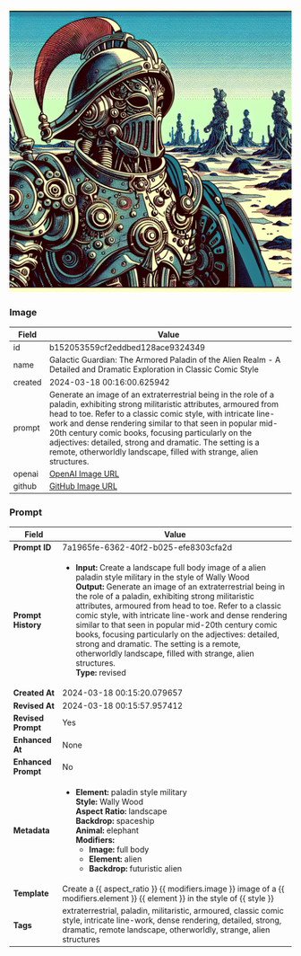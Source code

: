

![data.id](./b152053559cf2eddbed128ace9324349.jpg)

### Image

| Field          | Value                                                                                                                     |
|----------------|---------------------------------------------------------------------------------------------------------------------------|
| id             | b152053559cf2eddbed128ace9324349                                                                                                             |
| name           | Galactic Guardian: The Armored Paladin of the Alien Realm - A Detailed and Dramatic Exploration in Classic Comic Style                                                                                                       |
| created        | 2024-03-18 00:16:00.625942                                                                                                        |
| prompt         | Generate an image of an extraterrestrial being in the role of a paladin, exhibiting strong militaristic attributes, armoured from head to toe. Refer to a classic comic style, with intricate line-work and dense rendering similar to that seen in popular mid-20th century comic books, focusing particularly on the adjectives: detailed, strong and dramatic. The setting is a remote, otherworldly landscape, filled with strange, alien structures.                                                                                                         |                                                                                          |
| openai         | [OpenAI Image URL](https://oaidalleapiprodscus.blob.core.windows.net/private/org-TZj0gKpq3CiXdXNznVOkBYav/user-t5KW5S6yYiCS0u4yDWasqnEP/img-lPLarPGsrt5TRmhZQnhRBAAh.png?st=2024-03-17T23%3A15%3A56Z&se=2024-03-18T01%3A15%3A56Z&sp=r&sv=2021-08-06&sr=b&rscd=inline&rsct=image/png&skoid=6aaadede-4fb3-4698-a8f6-684d7786b067&sktid=a48cca56-e6da-484e-a814-9c849652bcb3&skt=2024-03-17T06%3A38%3A16Z&ske=2024-03-18T06%3A38%3A16Z&sks=b&skv=2021-08-06&sig=QL1HOgCttopUo4xx7O8NqTFRcqs8v7k8PAHST42QwlE%3D)                                                                                |
| github         | [GitHub Image URL](https://github.com/Caneta-Silva/cyber-tomorrow/blob/main/images/b152053559cf2eddbed128ace9324349/b152053559cf2eddbed128ace9324349.jpg)                                                                                |

### Prompt

| Field          | Value                                                                                                                                                                      |
|----------------|----------------------------------------------------------------------------------------------------------------------------------------------------------------------------|
| **Prompt ID**  | 7a1965fe-6362-40f2-b025-efe8303cfa2d                                                                                                                                                            |
| **Prompt History** | <ul><li>**Input:** Create a landscape full body image of a alien paladin style military in the style of Wally Wood <br> **Output:** Generate an image of an extraterrestrial being in the role of a paladin, exhibiting strong militaristic attributes, armoured from head to toe. Refer to a classic comic style, with intricate line-work and dense rendering similar to that seen in popular mid-20th century comic books, focusing particularly on the adjectives: detailed, strong and dramatic. The setting is a remote, otherworldly landscape, filled with strange, alien structures. <br> **Type:** revised</li></ul> |
| **Created At** | 2024-03-18 00:15:20.079657                                                                                                                                                   |
| **Revised At** | 2024-03-18 00:15:57.957412                                                                                                                                                   |
| **Revised Prompt** | Yes                                                                                                                                                                      |
| **Enhanced At** | None                                                                                                                                                  |
| **Enhanced Prompt** | No                                                                                                                                                                    |
| **Metadata**   | <ul><li>**Element:** paladin style military <br> **Style:** Wally Wood <br> **Aspect Ratio:** landscape <br> **Backdrop:** spaceship <br> **Animal:** elephant <br> **Modifiers:**<ul><li>**Image:** full body</li><li>**Element:** alien</li><li>**Backdrop:** futuristic alien</li></ul></li></ul> |
| **Template**   | Create a {{ aspect_ratio }} {{ modifiers.image }} image of a {{ modifiers.element }} {{ element }} in the style of {{ style }}                                                                                                                                           |
| **Tags**       | extraterrestrial, paladin, militaristic, armoured, classic comic style, intricate line-work, dense rendering, detailed, strong, dramatic, remote landscape, otherworldly, strange, alien structures                                                                                                                   |


